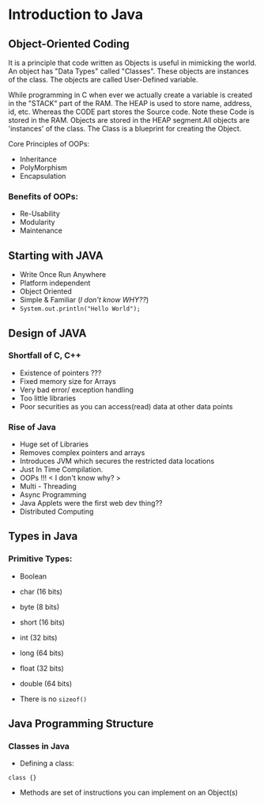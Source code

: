 # Introduction to Java

## Object-Oriented Coding
It is a principle that code written as Objects is useful in mimicking the world.
An object has "Data Types" called "Classes". These objects are instances of the class. The objects are called User-Defined variable.

While programming in C when ever we actually create a variable is created in the "STACK" part of the RAM. The HEAP is used to store name, address, id, etc. Whereas the CODE part stores the Source code. Note these Code is stored in the RAM.
Objects are stored in the HEAP segment.All objects are 'instances' of the class. The Class is a blueprint for creating the Object.

Core Principles of OOPs:
- Inheritance
- PolyMorphism
- Encapsulation

### Benefits of OOPs:
- Re-Usability
- Modularity
- Maintenance

## Starting with JAVA
- Write Once Run Anywhere
- Platform independent
- Object Oriented 
- Simple & Familiar (*I don't know WHY??*)
- ``System.out.println("Hello World");``

## Design of JAVA

### Shortfall of C, C++
- Existence of pointers ???
- Fixed memory size for Arrays
- Very bad error/ exception handling
- Too little libraries
- Poor securities as you can access(read) data at other data points

### Rise of Java
- Huge set of Libraries
- Removes complex pointers and arrays
- Introduces JVM which secures the restricted data locations
- Just In Time Compilation.
- OOPs !!! < I don't know why? >
- Multi - Threading
- Async Programming 
- Java Applets were the first web dev thing??
- Distributed Computing

## Types in Java

### Primitive Types:
- Boolean
- char (16 bits)
- byte (8 bits)
- short (16 bits)
- int (32 bits)
- long (64 bits)
- float (32 bits)
- double (64 bits)

- There is no ``sizeof()``

## Java Programming Structure

### Classes in Java
- Defining a class:<br/> 

<java>``class {}``

- Methods are set of instructions you can implement on an Object(s)<br/>





